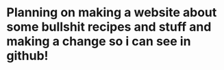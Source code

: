 # Planning on making a website about some bullshit recipes and stuff and making a change so i can see in github!